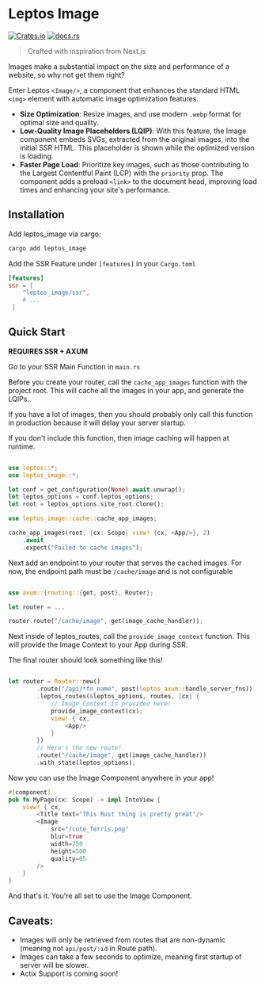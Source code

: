 # Leptos Image

[![Crates.io](https://img.shields.io/crates/v/leptos_image.svg)](https://crates.io/crates/leptos_image)
[![docs.rs](https://docs.rs/leptos_image/badge.svg)](https://docs.rs/leptos_image)

> Crafted with inspiration from Next.js

Images make a substantial impact on the size and performance of a website, so why not get them right?

Enter Leptos `<Image/>`, a component that enhances the standard HTML `<img>` element with automatic image optimization features.

- **Size Optimization**: Resize images, and use modern `.webp` format for optimal size and quality.
- **Low-Quality Image Placeholders (LQIP)**: With this feature, the Image component embeds SVGs, extracted from the original images, into the initial SSR HTML. This placeholder is shown while the optimized version is loading.
- **Faster Page Load**: Prioritize key images, such as those contributing to the Largest Contentful Paint (LCP) with the `priority` prop. The component adds a preload `<link>` to the document head, improving load times and enhancing your site's performance.

## Installation

Add leptos_image via cargo:

```bash
cargo add leptos_image
```

Add the SSR Feature under `[features]` in your `Cargo.toml`

```toml
[features]
ssr = [
    "leptos_image/ssr",
    # ...
 ]
```

## Quick Start

**REQUIRES SSR + AXUM**

Go to your SSR Main Function in `main.rs`

Before you create your router, call the `cache_app_images` function with the project root. This will cache all the images in your app, and generate the LQIPs.

If you have a lot of images, then you should probably only call this function in production because it will delay your server startup.

If you don't include this function, then image caching will happen at runtime.

```rust

use leptos::*;
use leptos_image::*;

let conf = get_configuration(None).await.unwrap();
let leptos_options = conf.leptos_options;
let root = leptos_options.site_root.clone();

use leptos_image::cache::cache_app_images;

cache_app_images(root, |cx: Scope| view! {cx, <App/>}, 2)
    .await
    .expect("Failed to cache images");

```

Next add an endpoint to your router that serves the cached images. For now, the endpoint path must be `/cache/image` and is not configurable

```rust

use axum::{routing::{get, post}, Router};

let router = ...

router.route("/cache/image", get(image_cache_handler));

```

Next inside of leptos_routes, call the `provide_image_context` function. This will provide the Image Context to your App during SSR.

The final router should look something like this!

```rust

let router = Router::new()
        .route("/api/*fn_name", post(leptos_axum::handle_server_fns))
        .leptos_routes(&leptos_options, routes, |cx| {
            // Image Context is provided here!
            provide_image_context(cx);
            view! { cx,
                <App/>
            }
        })
        // Here's the new route!
        .route("/cache/image", get(image_cache_handler))
        .with_state(leptos_options);

```

Now you can use the Image Component anywhere in your app!

```rust
#[component]
pub fn MyPage(cx: Scope) -> impl IntoView {
    view! { cx,
        <Title text="This Rust thing is pretty great"/>
        <Image
            src="/cute_ferris.png"
            blur=true
            width=750
            height=500
            quality=85
        />
    }
}
```

And that's it. You're all set to use the Image Component.

## Caveats:

- Images will only be retrieved from routes that are non-dynamic (meaning not `api/post/:id` in Route path).
- Images can take a few seconds to optimize, meaning first startup of server will be slower.
- Actix Support is coming soon!
